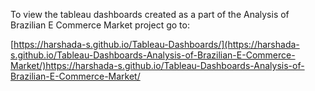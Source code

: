 To view the tableau dashboards created as a part of the Analysis of Brazilian E Commerce Market project go to:

[https://harshada-s.github.io/Tableau-Dashboards/](https://harshada-s.github.io/Tableau-Dashboards-Analysis-of-Brazilian-E-Commerce-Market/)https://harshada-s.github.io/Tableau-Dashboards-Analysis-of-Brazilian-E-Commerce-Market/
